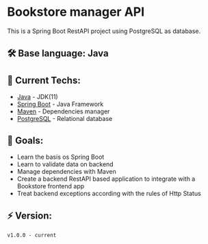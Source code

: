 # Bookstore manager API

This is a Spring Boot RestAPI project using PostgreSQL as database.

## 🛠 Base language: Java

## 🚀 Current Techs:
- [Java](https://www.azul.com/downloads) - JDK(11)
- [Spring Boot](https://spring.io/projects/spring-boot) - Java Framework
- [Maven](https://maven.apache.org) - Dependencies manager
- [PostgreSQL](https://www.postgresql.org) - Relational database

## 🎯 Goals:
- Learn the basis os Spring Boot
- Learn to validate data on backend
- Manage dependencies with Maven
- Create a backend RestAPI based application to integrate with a Bookstore frontend app
- Treat backend exceptions according with the rules of Http Status

## ⚡ Version:
```
v1.0.0 - current
```
